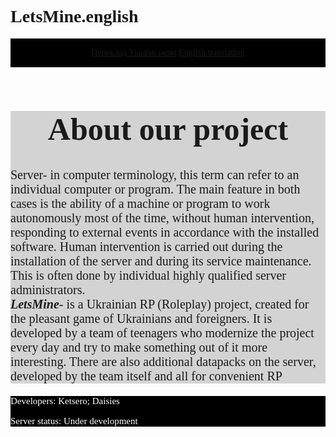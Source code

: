 # LetsMine.english
<html>
<title>Main page of the project LetsMine.ua</title>
<head>
<link rel="stylesheet" href="style.css"/>   
</head>
<body style="font-family:san-serif">
<header style="background-color:black; color:white;padding:15px">
<a href="https://ketsero.github.io/Letsmine_Ukraine/">Переклад Українською</a>
<a href="https://ketsero.github.io/LetsMine.english/">English translation</a>
</header>
<main style="background-color:lightgray">
<h1 style="background-color:lightgray; font-size:50px; text-align:center">About our project</h1>
<p style="font-size:20px">Server- in computer terminology, this term can refer to an individual computer or program. The main feature in both cases is the ability of a machine or program to work autonomously most of the time, without human intervention, responding to external events in accordance with the installed software. Human intervention is carried out during the installation of the server and during its service maintenance. This is often done by individual highly qualified server administrators.<br><b><i>LetsMine</i></b>- is a Ukrainian RP (Roleplay) project, created for the pleasant game of Ukrainians and foreigners. 
It is developed by a team of teenagers who modernize the project every day and try to make something out of it
more interesting. There are also additional datapacks on the server, developed by the team itself and all for convenient RP</p>
</main>
<footer style="background-color:black; color:white;">
    <p style="font-size:15px">Developers: Ketsero; Daisies </p>
    <p style="font-size:15px">Server status: Under development</p>
</footer>
